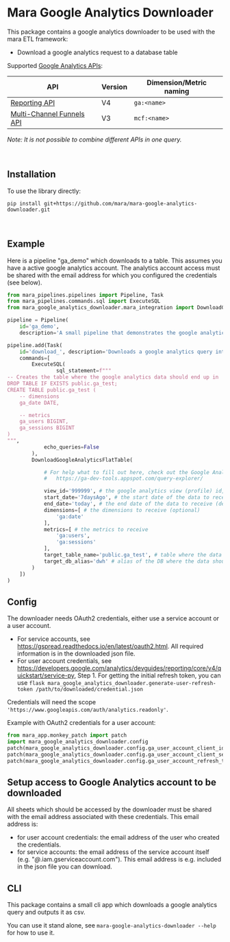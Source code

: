 # Mara Google Analytics Downloader

This package contains a google analytics downloader to be used with the mara ETL framework:

- Download a google analytics request to a database table

Supported [Google Analytics APIs](https://developers.google.com/analytics/devguides/reporting):

| API                | Version | Dimension/Metric naming |
| ------------------------- | ------- | ----------------------- |
| [Reporting API](https://developers.google.com/analytics/devguides/reporting/core/v4)            | V4      | `ga:<name>`             |
| [Multi-Channel Funnels API](https://developers.google.com/analytics/devguides/reporting/mcf/v3) | V3      | `mcf:<name>`            |

_Note: It is not possible to combine different APIs in one query._

&nbsp;

## Installation

To use the library directly:

```
pip install git+https://github.com/mara/mara-google-analytics-downloader.git
```

&nbsp;

## Example

Here is a pipeline "ga_demo" which downloads to a table. This assumes you have a active google analytics account.
The analytics account access must be shared with the
email address for which you configured the credentials (see below).

```python
from mara_pipelines.pipelines import Pipeline, Task
from mara_pipelines.commands.sql import ExecuteSQL
from mara_google_analytics_downloader.mara_integration import DownloadGoogleAnalyticsFlatTable

pipeline = Pipeline(
    id='ga_demo',
    description='A small pipeline that demonstrates the google analytics download')

pipeline.add(Task(
    id='download_', description='Downloads a google analytics query into a flat table',
    commands=[
        ExecuteSQL(
                sql_statement=f"""
-- Creates the table where the google analytics data should end up in
DROP TABLE IF EXISTS public.ga_test;
CREATE TABLE public.ga_test (
    -- dimensions
    ga_date DATE,

    -- metrics
    ga_users BIGINT,
    ga_sessions BIGINT
)
""",
            echo_queries=False
        ),
        DownloadGoogleAnalyticsFlatTable(

            # For help what to fill out here, check out the Google Analytics Query Explorer:
            #   https://ga-dev-tools.appspot.com/query-explorer/

            view_id='999999', # the google analytics view (profile) id, without the 'ga:' prefix
            start_date='7daysAgo', # the start date of the data to receive
            end_date='today', # the end date of the data to receive (default: today)
            dimensions=[ # the dimensions to receive (optional)
                'ga:date'
            ],
            metrics=[ # the metrics to receive
                'ga:users',
                'ga:sessions'
            ],
            target_table_name='public.ga_test', # table where the data should end up
            target_db_alias='dwh' # alias of the DB where the data should end up
        )
    ])
)
```

## Config

The downloader needs OAuth2 credentials, either use a service account or a user account.
* For service accounts, see https://gspread.readthedocs.io/en/latest/oauth2.html. All required information is in the
  downloaded json file.
* For user account credentials, see https://developers.google.com/analytics/devguides/reporting/core/v4/quickstart/service-py, Step 1.
  For getting the initial refresh token, you can use
  `flask mara_google_analytics_downloader.generate-user-refresh-token /path/to/downloaded/credential.json`

Credentials will need the scope `'https://www.googleapis.com/auth/analytics.readonly'`.

Example with OAuth2 credentials for a user account:

```python
from mara_app.monkey_patch import patch
import mara_google_analytics_downloader.config
patch(mara_google_analytics_downloader.config.ga_user_account_client_id)(lambda:"....client_id...")
patch(mara_google_analytics_downloader.config.ga_user_account_client_secret)(lambda:"...client_secret...")
patch(mara_google_analytics_downloader.config.ga_user_account_refresh_token)(lambda:"...initial_refresh_token...")
```

## Setup access to Google Analytics account to be downloaded

All sheets which should be accessed by the downloader must be shared with the email address associated with these
credentials. This email address is:

* for user account credentials: the email address of the user who created the credentials.
* for service accounts: the email address of the service account itself (e.g. "*@*.iam.gserviceaccount.com").
  This email address is e.g. included in the json file you can download.

## CLI

This package contains a small cli app which downloads a google analytics query and outputs it as csv.

You can use it stand alone, see `mara-google-analytics-downloader --help` for how to use it.
